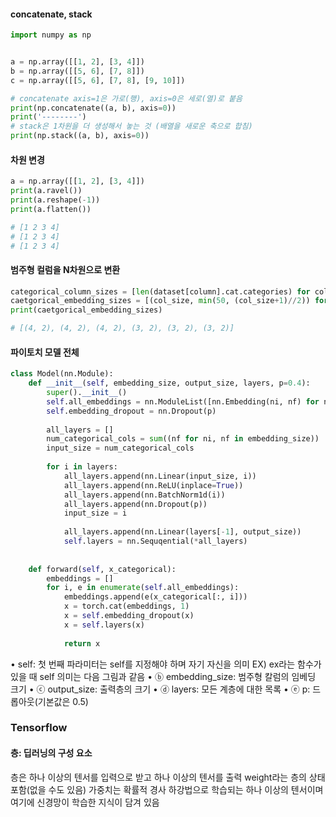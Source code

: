 
#### concatenate, stack
```python
import numpy as np


a = np.array([[1, 2], [3, 4]])
b = np.array([[5, 6], [7, 8]])
c = np.array([[5, 6], [7, 8], [9, 10]])

# concatenate axis=1은 가로(행), axis=0은 세로(열)로 붙음
print(np.concatenate((a, b), axis=0))
print('--------')
# stack은 1차원을 더 생성해서 놓는 것 (배열을 새로운 축으로 합침)
print(np.stack((a, b), axis=0))
```


#### 차원 변경

```python
a = np.array([[1, 2], [3, 4]])
print(a.ravel())
print(a.reshape(-1))
print(a.flatten())

# [1 2 3 4]
# [1 2 3 4]
# [1 2 3 4]
```


#### 범주형 컬럼을 N차원으로 변환

```python
categorical_column_sizes = [len(dataset[column].cat.categories) for column in categorical_columns]
caetgorical_embedding_sizes = [(col_size, min(50, (col_size+1)//2)) for col_size in categorical_column_sizes]
print(caetgorical_embedding_sizes)

# [(4, 2), (4, 2), (4, 2), (3, 2), (3, 2), (3, 2)]
```


#### 파이토치 모델 전체

```python
class Model(nn.Module):
    def __init__(self, embedding_size, output_size, layers, p=0.4):
        super().__init__()
        self.all_embeddings = nn.ModuleList([nn.Embedding(ni, nf) for ni, nf in embedding_size])
        self.embedding_dropout = nn.Dropout(p)
        
        all_layers = []
        num_categorical_cols = sum((nf for ni, nf in embedding_size))
        input_size = num_categorical_cols
        
        for i in layers:
            all_layers.append(nn.Linear(input_size, i))
            all_layers.append(nn.ReLU(inplace=True))
            all_layers.append(nn.BatchNorm1d(i))
            all_layers.append(nn.Dropout(p))
            input_size = i
            
            all_layers.append(nn.Linear(layers[-1], output_size))
            self.layers = nn.Sequqential(*all_layers)
            
    
    def forward(self, x_categorical):
        embeddings = []
        for i, e in enumerate(self.all_embeddings):
            embeddings.append(e(x_categorical[:, i]))
            x = torch.cat(embeddings, 1)
            x = self.embedding_dropout(x)
            x = self.layers(x)
            
            return x
```

• self: 첫 번째 파라미터는 self를 지정해야 하며 자기 자신을 의미
EX) ex라는 함수가 있을 때 self 의미는 다음 그림과 같음
• ⓑ embedding_size: 범주형 칼럼의 임베딩 크기
• ⓒ output_size: 출력층의 크기
• ⓓ layers: 모든 계층에 대한 목록
• ⓔ p: 드롭아웃(기본값은 0.5)


### Tensorflow

#### 층: 딥러닝의 구성 요소
층은 하나 이상의 텐서를 입력으로 받고 하나 이상의 텐서를 출력
weight라는 층의 상태 포함(없을 수도 있음)
가중치는 확률적 경사 하강법으로 학습되는 하나 이상의 텐서이며 여기에 신경망이 학습한 지식이 담겨 있음


